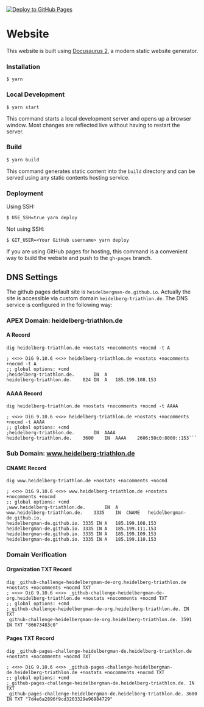 [![Deploy to GitHub Pages](https://github.com/heidelbergman-de/heidelbergman-de.github.io/actions/workflows/deploy.yml/badge.svg)](https://github.com/heidelbergman-de/heidelbergman-de.github.io/actions/workflows/deploy.yml)

# Website

This website is built using [Docusaurus 2](https://docusaurus.io/), a modern static website generator.

### Installation

```
$ yarn
```

### Local Development

```
$ yarn start
```

This command starts a local development server and opens up a browser window. Most changes are reflected live without having to restart the server.

### Build

```
$ yarn build
```

This command generates static content into the `build` directory and can be served using any static contents hosting service.

### Deployment

Using SSH:

```
$ USE_SSH=true yarn deploy
```

Not using SSH:

```
$ GIT_USER=<Your GitHub username> yarn deploy
```

If you are using GitHub pages for hosting, this command is a convenient way to build the website and push to the `gh-pages` branch.


## DNS Settings

The github pages default site is `heidelbergman-de.github.io`. Actually the site is accessible via custom domain `heidelberg-triathlon.de`. The DNS service is configured in the following way: 

### APEX Domain: heidelberg-triathlon.de

#### A Record

```
dig heidelberg-triathlon.de +nostats +nocomments +nocmd -t A

; <<>> DiG 9.10.6 <<>> heidelberg-triathlon.de +nostats +nocomments +nocmd -t A
;; global options: +cmd
;heidelberg-triathlon.de.		IN	A
heidelberg-triathlon.de.	824	IN	A	185.199.108.153
```

#### AAAA Record

```
dig heidelberg-triathlon.de +nostats +nocomments +nocmd -t AAAA

; <<>> DiG 9.10.6 <<>> heidelberg-triathlon.de +nostats +nocomments +nocmd -t AAAA
;; global options: +cmd
;heidelberg-triathlon.de.		IN	AAAA
heidelberg-triathlon.de.	3600	IN	AAAA	2606:50c0:8000::153```
```

### Sub Domain: www.heidelberg-triathlon.de

#### CNAME Record

```
dig www.heidelberg-triathlon.de +nostats +nocomments +nocmd

; <<>> DiG 9.10.6 <<>> www.heidelberg-triathlon.de +nostats +nocomments +nocmd
;; global options: +cmd
;www.heidelberg-triathlon.de.		IN	A
www.heidelberg-triathlon.de.	3335	IN	CNAME	heidelbergman-de.github.io.
heidelbergman-de.github.io. 3335 IN	A	185.199.108.153
heidelbergman-de.github.io. 3335 IN	A	185.199.111.153
heidelbergman-de.github.io. 3335 IN	A	185.199.109.153
heidelbergman-de.github.io. 3335 IN	A	185.199.110.153
```

### Domain Verification

#### Organization TXT Record

```
dig _github-challenge-heidelbergman-de-org.heidelberg-triathlon.de +nostats +nocomments +nocmd TXT
; <<>> DiG 9.10.6 <<>> _github-challenge-heidelbergman-de-org.heidelberg-triathlon.de +nostats +nocomments +nocmd TXT
;; global options: +cmd
;_github-challenge-heidelbergman-de-org.heidelberg-triathlon.de. IN TXT
_github-challenge-heidelbergman-de-org.heidelberg-triathlon.de. 3591 IN TXT "86673483c0"
```

#### Pages TXT Record

```
dig _github-pages-challenge-heidelbergman-de.heidelberg-triathlon.de +nostats +nocomments +nocmd TXT

; <<>> DiG 9.10.6 <<>> _github-pages-challenge-heidelbergman-de.heidelberg-triathlon.de +nostats +nocomments +nocmd TXT
;; global options: +cmd
;_github-pages-challenge-heidelbergman-de.heidelberg-triathlon.de. IN TXT
_github-pages-challenge-heidelbergman-de.heidelberg-triathlon.de. 3600	IN TXT "7d4e6a2896f9cd3203329e96984729"
```
